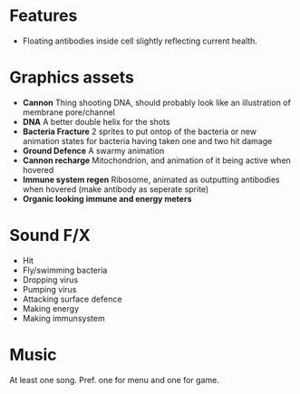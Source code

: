 Features
========

 * Floating antibodies inside cell slightly reflecting current health.

Graphics assets
===============

 * **Cannon** Thing shooting DNA, should probably look like an illustration of membrane pore/channel
 * **DNA** A better double helix for the shots
 * **Bacteria Fracture** 2 sprites to put ontop of the bacteria or new animation states for bacteria having taken one and two hit damage
 * **Ground Defence** A swarmy animation
 * **Cannon recharge** Mitochondrion, and animation of it being active when hovered
 * **Immune system regen** Ribosome, animated as outputting antibodies when hovered (make antibody as seperate sprite)
 * **Organic looking immune and energy meters**


Sound F/X
=========

* Hit
* Fly/swimming bacteria
* Dropping virus
* Pumping virus
* Attacking surface defence
* Making energy
* Making immunsystem

Music
=====

At least one song.
Pref. one for menu and one for game.
